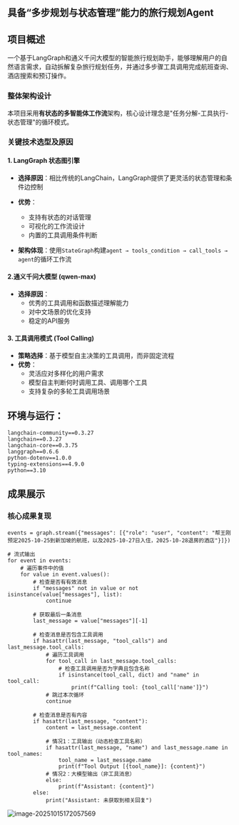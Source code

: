 ## **具备“多步规划与状态管理”能力的旅行规划Agent**



## 项目概述

一个基于LangGraph和通义千问大模型的智能旅行规划助手，能够理解用户的自然语言需求，自动拆解复杂旅行规划任务，并通过多步骤工具调用完成航班查询、酒店搜索和预订操作。

### 整体架构设计

本项目采用**有状态的多智能体工作流**架构，核心设计理念是"任务分解-工具执行-状态管理"的循环模式。

### 关键技术选型及原因

#### 1. **LangGraph 状态图引擎**

- **选择原因**：相比传统的LangChain，LangGraph提供了更灵活的状态管理和条件边控制

- **优势**：

  - 支持有状态的对话管理
  - 可视化的工作流设计
  - 内置的工具调用条件判断

- **架构体现**：使用`StateGraph`构建`agent → tools_condition → call_tools → agent`的循环工作流

  

#### **2.通义千问大模型 (qwen-max)**

- **选择原因**：
  - 优秀的工具调用和函数描述理解能力
  - 对中文场景的优化支持
  - 稳定的API服务

#### 3. **工具调用模式 (Tool Calling)**

- **策略选择**：基于模型自主决策的工具调用，而非固定流程
- **优势**：
  - 灵活应对多样化的用户需求
  - 模型自主判断何时调用工具、调用哪个工具
  - 支持复杂的多轮工具调用场景

## **环境与运行：**

```
langchain-community==0.3.27
langchain==0.3.27
langchain-core==0.3.75
langgraph==0.6.6
python-dotenv==1.0.0
typing-extensions==4.9.0
python==3.10
```





## 成果展示

### 核心成果复现

```
events = graph.stream({"messages": [{"role": "user", "content": "帮王刚预定2025-10-25到新加坡的航班，以及2025-10-27日入住，2025-10-28退房的酒店"}]})

# 流式输出
for event in events:
    # 遍历事件中的值
    for value in event.values():
        # 检查是否有有效消息
        if "messages" not in value or not isinstance(value["messages"], list):
            continue

        # 获取最后一条消息
        last_message = value["messages"][-1]

        # 检查消息是否包含工具调用
        if hasattr(last_message, "tool_calls") and last_message.tool_calls:
            # 遍历工具调用
            for tool_call in last_message.tool_calls:
                # 检查工具调用是否为字典且包含名称
                if isinstance(tool_call, dict) and "name" in tool_call:
                    print(f"Calling tool: {tool_call['name']}")
            # 跳过本次循环
            continue

        # 检查消息是否有内容
        if hasattr(last_message, "content"):
            content = last_message.content

            # 情况1：工具输出（动态检查工具名称）
            if hasattr(last_message, "name") and last_message.name in tool_names:
                tool_name = last_message.name
                print(f"Tool Output [{tool_name}]: {content}")
            # 情况2：大模型输出（非工具消息）
            else:
                print(f"Assistant: {content}")
        else:
            print("Assistant: 未获取到相关回复")
```

![image-20251015172057569](C:\Users\han\AppData\Roaming\Typora\typora-user-images\image-20251015172057569.png)

